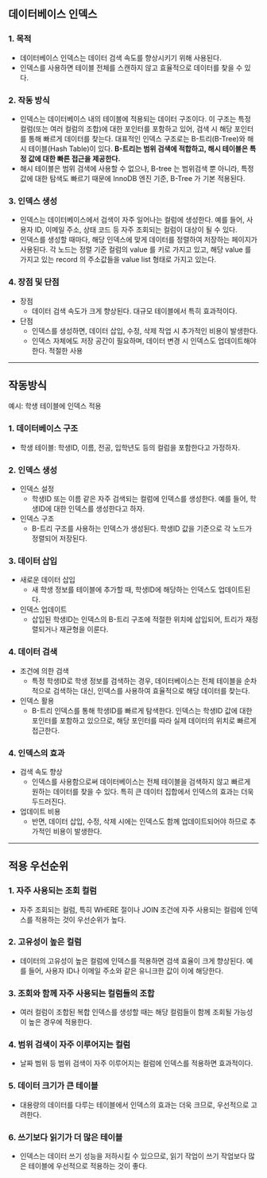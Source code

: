 ## 데이터베이스 인덱스
### 1. 목적

- 데이터베이스 인덱스는 데이터 검색 속도를 향상시키기 위해 사용된다.
- 인덱스를 사용하면 테이블 전체를 스캔하지 않고 효율적으로 데이터를 찾을 수 있다.

### 2. 작동 방식

- 인덱스는 데이터베이스 내의 테이블에 적용되는 데이터 구조이다. 이 구조는 특정 컬럼(또는 여러 컬럼의 조합)에 대한 포인터를 포함하고 있어, 검색 시 해당 포인터를 통해 빠르게 데이터를 찾는다.
대표적인 인덱스 구조로는 B-트리(B-Tree)와 해시 테이블(Hash Table)이 있다. **B-트리는 범위 검색에 적합하고, 해시 테이블은 특정 값에 대한 빠른 접근을 제공한다.**
- 해시 테이블은 범위 검색에 사용할 수 없으나, B-tree 는 범위검색 뿐 아니라, 특정 값에 대한 탐색도 빠르기 때문에 InnoDB 엔진 기준, B-Tree 가 기본 적용된다.

### 3. 인덱스 생성

- 인덱스는 데이터베이스에서 검색이 자주 일어나는 컬럼에 생성한다. 예를 들어, 사용자 ID, 이메일 주소, 상태 코드 등 자주 조회되는 컬럼이 대상이 될 수 있다.
- 인덱스를 생성할 때마다, 해당 인덱스에 맞게 데이터를 정렬하여 저장하는 페이지가 사용된다. 각 노드는 정렬 기준 컬럼의 value 를 키로 가지고 있고, 해당 value 를 가지고 있는 record 의 주소값들을 value list 형태로 가지고 있는다.

### 4. 장점 및 단점

- 장점
  - 데이터 검색 속도가 크게 향상된다. 대규모 테이블에서 특히 효과적이다.
- 단점
  - 인덱스를 생성하면, 데이터 삽입, 수정, 삭제 작업 시 추가적인 비용이 발생한다.
  - 인덱스 자체에도 저장 공간이 필요하며, 데이터 변경 시 인덱스도 업데이트해야 한다.
  적절한 사용

---

## 작동방식
예시: 학생 테이블에 인덱스 적용

### 1. 데이터베이스 구조
- 학생 테이블: 학생ID, 이름, 전공, 입학년도 등의 컬럼을 포함한다고 가정하자.

### 2. 인덱스 생성
- 인덱스 설정
  - 학생ID 또는 이름 같은 자주 검색되는 컬럼에 인덱스를 생성한다. 예를 들어, 학생ID에 대한 인덱스를 생성한다고 하자.
- 인덱스 구조
  - B-트리 구조를 사용하는 인덱스가 생성된다. 학생ID 값을 기준으로 각 노드가 정렬되어 저장된다.

### 3. 데이터 삽입
  - 새로운 데이터 삽입
    - 새 학생 정보를 테이블에 추가할 때, 학생ID에 해당하는 인덱스도 업데이트된다.
  - 인덱스 업데이트
    - 삽입된 학생ID는 인덱스의 B-트리 구조에 적절한 위치에 삽입되어, 트리가 재정렬되거나 재균형을 이룬다.
### 4. 데이터 검색
- 조건에 의한 검색
  - 특정 학생ID로 학생 정보를 검색하는 경우, 데이터베이스는 전체 테이블을 순차적으로 검색하는 대신, 인덱스를 사용하여 효율적으로 해당 데이터를 찾는다.
- 인덱스 활용
  - B-트리 인덱스를 통해 학생ID를 빠르게 탐색한다. 인덱스는 학생ID 값에 대한 포인터를 포함하고 있으므로, 해당 포인터를 따라 실제 데이터의 위치로 빠르게 접근한다.

### 4. 인덱스의 효과
  - 검색 속도 향상
    - 인덱스를 사용함으로써 데이터베이스는 전체 테이블을 검색하지 않고 빠르게 원하는 데이터를 찾을 수 있다. 특히 큰 데이터 집합에서 인덱스의 효과는 더욱 두드러진다.
  - 업데이트 비용 
    - 반면, 데이터 삽입, 수정, 삭제 시에는 인덱스도 함께 업데이트되어야 하므로 추가적인 비용이 발생한다.

---
## 적용 우선순위

### 1. 자주 사용되는 조회 컬럼
- 자주 조회되는 컬럼, 특히 WHERE 절이나 JOIN 조건에 자주 사용되는 컬럼에 인덱스를 적용하는 것이 우선순위가 높다.
### 2. 고유성이 높은 컬럼
- 데이터의 고유성이 높은 컬럼에 인덱스를 적용하면 검색 효율이 크게 향상된다. 예를 들어, 사용자 ID나 이메일 주소와 같은 유니크한 값이 이에 해당한다.
### 3. 조회와 함께 자주 사용되는 컬럼들의 조합
- 여러 컬럼이 조합된 복합 인덱스를 생성할 때는 해당 컬럼들이 함께 조회될 가능성이 높은 경우에 적용한다.
### 4. 범위 검색이 자주 이루어지는 컬럼
- 날짜 범위 등 범위 검색이 자주 이루어지는 컬럼에 인덱스를 적용하면 효과적이다.
### 5. 데이터 크기가 큰 테이블
- 대용량의 데이터를 다루는 테이블에서 인덱스의 효과는 더욱 크므로, 우선적으로 고려한다.
### 6. 쓰기보다 읽기가 더 많은 테이블
- 인덱스는 데이터 쓰기 성능을 저하시킬 수 있으므로, 읽기 작업이 쓰기 작업보다 많은 테이블에 우선적으로 적용하는 것이 좋다.